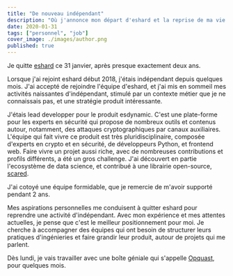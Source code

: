 ```yaml
---
title: "De nouveau indépendant"
description: "Où j'annonce mon départ d'eshard et la reprise de ma vie d'indépendant."
date: 2020-01-31
tags: ["personnel", "job"]
cover_image: ./images/author.png
published: true
---
```


Je quitte [eshard](https://www.eshard.com) ce 31 janvier, après presque exactement deux ans. 

Lorsque j'ai rejoint eshard début 2018, j'étais indépendant depuis quelques mois. J'ai accepté de rejoindre l'équipe d'eshard, et j'ai mis en sommeil mes activités naissantes d'indépendant, stimulé par un contexte métier que je ne connaissais pas, et une stratégie produit intéressante.

J'étais lead developper pour le produit esdynamic. C'est une plate-forme pour les experts en sécurité qui propose de nombreux outils et contenus autour, notamment, des attaques cryptographiques par canaux auxiliaires. L'équipe qui fait vivre ce produit est très pluridisciplinaire, composée d'experts en crypto et en sécurité, de développeurs Python, et frontend web. Faire vivre un projet aussi riche, avec de nombreuses contributions et profils différents, a été un gros challenge. J'ai découvert en partie l'ecosystème de data science, et contribué à une librairie open-source, [scared](https://gitlab.com/eshard/scared).

J'ai cotoyé une équipe formidable, que je remercie de m'avoir supporté pendant 2 ans.

Mes aspirations personnelles me conduisent à quitter eshard pour reprendre une activité d'indépendant. Avec mon expérience et mes attentes actuelles, je pense que c'est le meilleur positionnement pour moi. Je cherche à accompagner des équipes qui ont besoin de structurer leurs pratiques d'ingénieries et faire grandir leur produit, autour de projets qui me parlent.

Dès lundi, je vais travailler avec une boîte géniale qui s'appelle [Opquast](https://www.opquast.com/), pour quelques mois.

